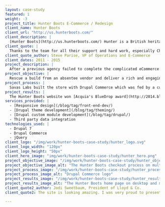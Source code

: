 ```yaml
---
layout: case-study
featured: 1
weight: -3
project_title: Hunter Boots E-Commerce / Redesign
client_name: Hunter Boots
client_url: "http://us.hunterboots.com/"
client_description: |
  [Hunter Boots](http://us.hunterboots.com/) Hunter is a British heritage brand renowned for its iconic Original boot. Founded in Scotland in 1856 by American entrepreneur Henry Lee Norris as the North British Rubber Company, the brand has a history of innovation and pioneering design
client_quote: |
  Thanks to the team for all their support and hard work, especially Chris, in getting us live.
client_quote_author: Steve Parise, VP of Operations and E-Commerce
client_dates: 2011 - 2015
project_description: |
  After a previous agency failed to complete the complicated eCommerce site build, Savas Labs rescued the project and delivered a BlueDrop award-winning eCommerce website alongside partner Isovera. In a secondary phase, we contributed to a mobile redesign.
project_objective: |
  Rescue a build from an absentee vendor and deliver a rich and engaging shopping experience fit for the quality the Hunter brand expects in a timely fashion.
project_process: |
  Savas Labs built the store with Drupal Commerce which was fed by a custom content migration as well as warehouse fulfillment and reporting integrations.
project_results: |
  The Hunter Boots website won [Acquia's BlueDrop award](http://2014.bluedropawards.org/blog-entry/2014-blue-drop-award-winners-are-announced) for best Marketplace/eCommerce site in 2014!
services_provided: |
  - [Responsive design](/blog/tag/front-end-dev/)
  - [Drupal theme development](/blog/tag/theming/)
  - [Drupal custom module development](/blog/tag/drupal/)
  - Third party data integration
technologies_used: |
  - Drupal 7
  - Drupal Commerce
  - jQuery
client_logo: "/img/work/hunter-boots-case-study/hunter_logo.svg"
client_logo_width: "120px"
client_logo_height: "50px"
client_hero_image: "img/work/hunter-boots-case-study/hunter_hero.png"
project_objective_image: "/img/work/hunter-boots-case-study/hunter_objective.png"
project_objective_image_alt: "The Hunter Boots checkout process on multiple screen sizes"
project_process_image: "/img/work/hunter-boots-case-study/hunter_process.png"
project_process_image_alt: "Drupal Commerce logo"
project_results_image: "/img/work/hunter-boots-case-study/hunter_results.png"
project_results_image_alt: "The Hunter Boots home page on desktop and mobile"
client_quote2_author: Jodi Sweetbaum, President of Lloyd & Co.
client_quote2: The site is looking amazing. I was very proud to present it today. Thank you so so so much! THANK YOU a million times over.

---
```

